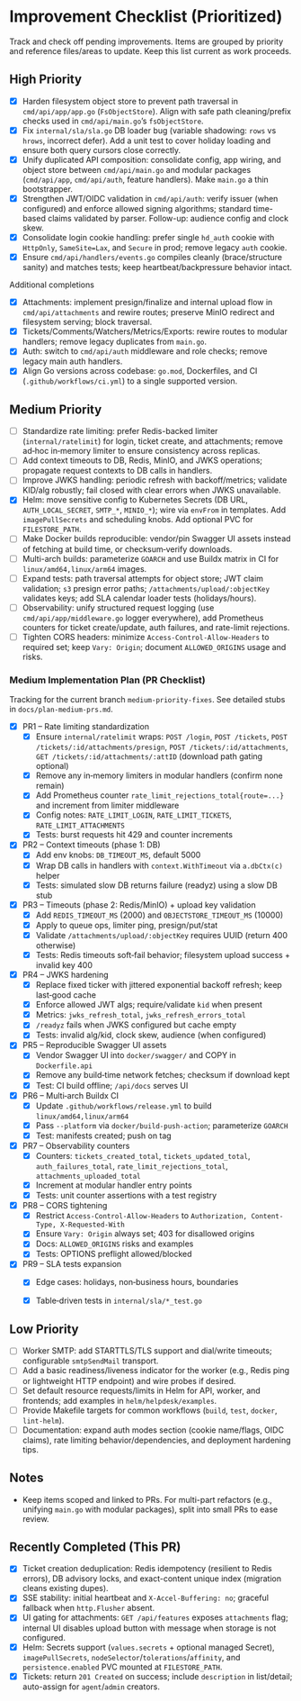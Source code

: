 # Improvement Checklist (Prioritized)

Track and check off pending improvements. Items are grouped by priority and reference files/areas to update. Keep this list current as work proceeds.

## High Priority

- [x] Harden filesystem object store to prevent path traversal in `cmd/api/app/app.go` (`FsObjectStore`). Align with safe path cleaning/prefix checks used in `cmd/api/main.go`’s `fsObjectStore`.
- [x] Fix `internal/sla/sla.go` DB loader bug (variable shadowing: `rows` vs `hrows`, incorrect defer). Add a unit test to cover holiday loading and ensure both query cursors close correctly.
- [x] Unify duplicated API composition: consolidate config, app wiring, and object store between `cmd/api/main.go` and modular packages (`cmd/api/app`, `cmd/api/auth`, feature handlers). Make `main.go` a thin bootstrapper.
- [x] Strengthen JWT/OIDC validation in `cmd/api/auth`: verify issuer (when configured) and enforce allowed signing algorithms; standard time-based claims validated by parser. Follow-up: audience config and clock skew.
- [x] Consolidate login cookie handling: prefer single `hd_auth` cookie with `HttpOnly`, `SameSite=Lax`, and `Secure` in prod; remove legacy `auth` cookie.
- [x] Ensure `cmd/api/handlers/events.go` compiles cleanly (brace/structure sanity) and matches tests; keep heartbeat/backpressure behavior intact.

Additional completions

- [x] Attachments: implement presign/finalize and internal upload flow in `cmd/api/attachments` and rewire routes; preserve MinIO redirect and filesystem serving; block traversal.
- [x] Tickets/Comments/Watchers/Metrics/Exports: rewire routes to modular handlers; remove legacy duplicates from `main.go`.
- [x] Auth: switch to `cmd/api/auth` middleware and role checks; remove legacy main auth handlers.
- [x] Align Go versions across codebase: `go.mod`, Dockerfiles, and CI (`.github/workflows/ci.yml`) to a single supported version.

## Medium Priority

- [ ] Standardize rate limiting: prefer Redis-backed limiter (`internal/ratelimit`) for login, ticket create, and attachments; remove ad‑hoc in‑memory limiter to ensure consistency across replicas.
- [ ] Add context timeouts to DB, Redis, MinIO, and JWKS operations; propagate request contexts to DB calls in handlers.
- [ ] Improve JWKS handling: periodic refresh with backoff/metrics; validate KID/alg robustly; fail closed with clear errors when JWKS unavailable.
- [x] Helm: move sensitive config to Kubernetes Secrets (DB URL, `AUTH_LOCAL_SECRET`, `SMTP_*`, `MINIO_*`); wire via `envFrom` in templates. Add `imagePullSecrets` and scheduling knobs. Add optional PVC for `FILESTORE_PATH`.
- [ ] Make Docker builds reproducible: vendor/pin Swagger UI assets instead of fetching at build time, or checksum‑verify downloads.
- [ ] Multi-arch builds: parameterize `GOARCH` and use Buildx matrix in CI for `linux/amd64,linux/arm64` images.
- [ ] Expand tests: path traversal attempts for object store; JWT claim validation; `s3` presign error paths; `/attachments/upload/:objectKey` validates keys; add SLA calendar loader tests (holidays/hours).
- [ ] Observability: unify structured request logging (use `cmd/api/app/middleware.go` logger everywhere), add Prometheus counters for ticket create/update, auth failures, and rate-limit rejections.
- [ ] Tighten CORS headers: minimize `Access-Control-Allow-Headers` to required set; keep `Vary: Origin`; document `ALLOWED_ORIGINS` usage and risks.

### Medium Implementation Plan (PR Checklist)

Tracking for the current branch `medium-priority-fixes`. See detailed stubs in `docs/plan-medium-prs.md`.

- [x] PR1 – Rate limiting standardization
  - [x] Ensure `internal/ratelimit` wraps: `POST /login`, `POST /tickets`, `POST /tickets/:id/attachments/presign`, `POST /tickets/:id/attachments`, `GET /tickets/:id/attachments/:attID` (download path gating optional)
  - [x] Remove any in‑memory limiters in modular handlers (confirm none remain)
  - [x] Add Prometheus counter `rate_limit_rejections_total{route=...}` and increment from limiter middleware
  - [x] Config notes: `RATE_LIMIT_LOGIN`, `RATE_LIMIT_TICKETS`, `RATE_LIMIT_ATTACHMENTS`
  - [x] Tests: burst requests hit 429 and counter increments

- [x] PR2 – Context timeouts (phase 1: DB)
  - [x] Add env knobs: `DB_TIMEOUT_MS`, default 5000
  - [x] Wrap DB calls in handlers with `context.WithTimeout` via `a.dbCtx(c)` helper
  - [x] Tests: simulated slow DB returns failure (readyz) using a slow DB stub

- [x] PR3 – Timeouts (phase 2: Redis/MinIO) + upload key validation
  - [x] Add `REDIS_TIMEOUT_MS` (2000) and `OBJECTSTORE_TIMEOUT_MS` (10000)
  - [x] Apply to queue ops, limiter ping, presign/put/stat
  - [x] Validate `/attachments/upload/:objectKey` requires UUID (return 400 otherwise)
  - [x] Tests: Redis timeouts soft‑fail behavior; filesystem upload success + invalid key 400

- [x] PR4 – JWKS hardening
  - [x] Replace fixed ticker with jittered exponential backoff refresh; keep last‑good cache
  - [x] Enforce allowed JWT algs; require/validate `kid` when present
  - [x] Metrics: `jwks_refresh_total`, `jwks_refresh_errors_total`
  - [x] `/readyz` fails when JWKS configured but cache empty
  - [x] Tests: invalid alg/kid, clock skew, audience (when configured)

- [x] PR5 – Reproducible Swagger UI assets
  - [x] Vendor Swagger UI into `docker/swagger/` and COPY in `Dockerfile.api`
  - [x] Remove any build‑time network fetches; checksum if download kept
  - [x] Test: CI build offline; `/api/docs` serves UI

- [x] PR6 – Multi‑arch Buildx CI
  - [x] Update `.github/workflows/release.yml` to build `linux/amd64,linux/arm64`
  - [x] Pass `--platform` via `docker/build-push-action`; parameterize `GOARCH`
  - [x] Test: manifests created; push on tag

- [x] PR7 – Observability counters
  - [x] Counters: `tickets_created_total`, `tickets_updated_total`, `auth_failures_total`, `rate_limit_rejections_total`, `attachments_uploaded_total`
  - [x] Increment at modular handler entry points
  - [x] Tests: unit counter assertions with a test registry

- [x] PR8 – CORS tightening
  - [x] Restrict `Access-Control-Allow-Headers` to `Authorization, Content-Type, X-Requested-With`
  - [x] Ensure `Vary: Origin` always set; 403 for disallowed origins
  - [x] Docs: `ALLOWED_ORIGINS` risks and examples
  - [x] Tests: OPTIONS preflight allowed/blocked

- [x] PR9 – SLA tests expansion
  - [x] Edge cases: holidays, non‑business hours, boundaries
  - [x] Table‑driven tests in `internal/sla/*_test.go`


## Low Priority

- [ ] Worker SMTP: add STARTTLS/TLS support and dial/write timeouts; configurable `smtpSendMail` transport.
- [ ] Add a basic readiness/liveness indicator for the worker (e.g., Redis ping or lightweight HTTP endpoint) and wire probes if desired.
- [ ] Set default resource requests/limits in Helm for API, worker, and frontends; add examples in `helm/helpdesk/examples`.
- [ ] Provide Makefile targets for common workflows (`build`, `test`, `docker`, `lint-helm`).
- [ ] Documentation: expand auth modes section (cookie name/flags, OIDC claims), rate limiting behavior/dependencies, and deployment hardening tips.

## Notes

- Keep items scoped and linked to PRs. For multi-part refactors (e.g., unifying `main.go` with modular packages), split into small PRs to ease review.

## Recently Completed (This PR)

- [x] Ticket creation deduplication: Redis idempotency (resilient to Redis errors), DB advisory locks, and exact-content unique index (migration cleans existing dupes).
- [x] SSE stability: initial heartbeat and `X-Accel-Buffering: no`; graceful fallback when `http.Flusher` absent.
- [x] UI gating for attachments: `GET /api/features` exposes `attachments` flag; internal UI disables upload button with message when storage is not configured.
- [x] Helm: Secrets support (`values.secrets` + optional managed Secret), `imagePullSecrets`, `nodeSelector`/`tolerations`/`affinity`, and `persistence.enabled` PVC mounted at `FILESTORE_PATH`.
- [x] Tickets: return `201 Created` on success; include `description` in list/detail; auto-assign for `agent`/`admin` creators.
